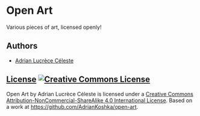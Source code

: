 # Open Art

Various pieces of art, licensed openly!

## Authors

- [Adrian Lucrèce Céleste](https://github.com/AdrianKoshka)

## [License](LICENSE) <a rel="license" href="http://creativecommons.org/licenses/by-nc-sa/4.0/"><img alt="Creative Commons License" style="border-width:0" src="https://i.creativecommons.org/l/by-nc-sa/4.0/88x31.png" /></a>


<span xmlns:dct="http://purl.org/dc/terms/" property="dct:title">Open Art</span> by <span xmlns:cc="http://creativecommons.org/ns#" property="cc:attributionName">Adrian Lucrèce Céleste</span>
is licensed under a <a rel="license" href="http://creativecommons.org/licenses/by-nc-sa/4.0/">Creative Commons Attribution-NonCommercial-ShareAlike 4.0 International License</a>.
Based on a work at <a xmlns:dct="http://purl.org/dc/terms/" href="https://github.com/AdrianKoshka/open-art" rel="dct:source">https://github.com/AdrianKoshka/open-art</a>.
